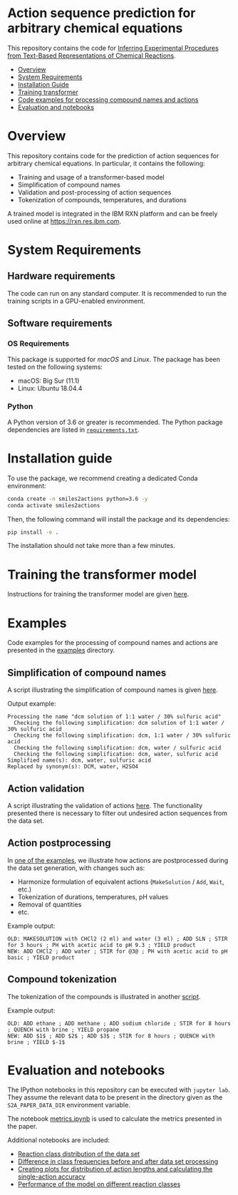 # Action sequence prediction for arbitrary chemical equations

This repository contains the code for [Inferring Experimental Procedures from Text-Based Representations of Chemical Reactions](https://doi.org/10.26434/chemrxiv.13118423).

- [Overview](#overview)
- [System Requirements](#system-requirements)
- [Installation Guide](#installation-guide)
- [Training transformer](#training-the-transformer-model)
- [Code examples for processing compound names and actions](#examples)
- [Evaluation and notebooks](#evaluation-and-notebooks)

# Overview

This repository contains code for the prediction of action sequences for arbitrary chemical equations. 
In particular, it contains the following:
* Training and usage of a transformer-based model
* Simplification of compound names
* Validation and post-processing of action sequences
* Tokenization of compounds, temperatures, and durations

A trained model is integrated in the IBM RXN platform and can be freely used online at https://rxn.res.ibm.com.


# System Requirements

## Hardware requirements
The code can run on any standard computer.
It is recommended to run the training scripts in a GPU-enabled environment.

## Software requirements
### OS Requirements
This package is supported for *macOS* and *Linux*. The package has been tested on the following systems:
+ macOS: Big Sur (11.1)
+ Linux: Ubuntu 18.04.4

### Python
A Python version of 3.6 or greater is recommended.
The Python package dependencies are listed in [`requirements.txt`](requirements.txt).

# Installation guide

To use the package, we recommend creating a dedicated Conda environment:
```bash
conda create -n smiles2actions python=3.6 -y
conda activate smiles2actions
```

Then, the following command will install the package and its dependencies:
```bash
pip install -e .
```
The installation should not take more than a few minutes.

# Training the transformer model

Instructions for training the transformer model are given [here](./model_training/).


# Examples

Code examples for the processing of compound names and actions are presented in the [examples](./examples/) directory.

## Simplification of compound names

A script illustrating the simplification of compound names is given [here](./examples/name_simplification.py).

Output example:
```
Processing the name "dcm solution of 1:1 water / 30% sulfuric acid"
  Checking the following simplification: dcm solution of 1:1 water / 30% sulfuric acid
  Checking the following simplification: dcm, 1:1 water / 30% sulfuric acid
  Checking the following simplification: dcm, water / sulfuric acid
  Checking the following simplification: dcm, water, sulfuric acid
Simplified name(s): dcm, water, sulfuric acid
Replaced by synonym(s): DCM, water, H2SO4
```

## Action validation

A script illustrating the validation of actions [here](./examples/action_validation.py).
The functionality presented there is necessary to filter out undesired action sequences from the data set.

## Action postprocessing

In [one of the examples](./examples/postprocess_actions.py), we illustrate how actions are postprocessed during the data set generation, with changes such as:
* Harmonize formulation of equivalent actions (`MakeSolution` / `Add`, `Wait`, etc.)
* Tokenization of durations, temperatures, pH values
* Removal of quantities
* etc.

Example output:
```
OLD: MAKESOLUTION with CHCl2 (2 ml) and water (3 ml) ; ADD SLN ; STIR for 3 hours ; PH with acetic acid to pH 9.3 ; YIELD product
NEW: ADD CHCl2 ; ADD water ; STIR for @3@ ; PH with acetic acid to pH basic ; YIELD product
```

## Compound tokenization

The tokenization of the compounds is illustrated in another [script](./examples/tokenize_compounds.py).

Example output:
```
OLD: ADD ethane ; ADD methane ; ADD sodium chloride ; STIR for 8 hours ; QUENCH with brine ; YIELD propane
NEW: ADD $1$ ; ADD $2$ ; ADD $3$ ; STIR for 8 hours ; QUENCH with brine ; YIELD $-1$
```

# Evaluation and notebooks

The IPython notebooks in this repository can be executed with `jupyter lab`.
They assume the relevant data to be present in the directory given as the `S2A_PAPER_DATA_DIR` environment variable.

The notebook [metrics.ipynb](./notebooks/metrics.ipynb) is used to calculate the metrics presented in the paper.

Additional notebooks are included:
* [Reaction class distribution of the data set](./notebooks/class_distribution.ipynb)
* [Difference in class frequencies before and after data set processing](./notebooks/rxn_class_frequency.ipynb)
* [Creating plots for distribution of action lengths and calculating the single-action accuracy](./notebooks/action_length_analysis.ipynb)
* [Performance of the model on different reaction classes](./notebooks/metrics_on_classes.ipynb)

